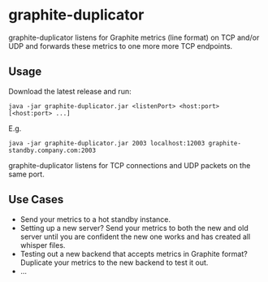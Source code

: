 # graphite-duplicator

graphite-duplicator listens for Graphite metrics (line format) on TCP and/or UDP and forwards 
these metrics to one more more TCP endpoints.

## Usage
Download the latest release and run:

```
java -jar graphite-duplicator.jar <listenPort> <host:port> [<host:port> ...]
```

E.g.
```
java -jar graphite-duplicator.jar 2003 localhost:12003 graphite-standby.company.com:2003
```

graphite-duplicator listens for TCP connections and UDP packets on the same port.

## Use Cases

* Send your metrics to a hot standby instance.
* Setting up a new server? Send your metrics to both the new and old server until you are confident the new one works and has created all whisper files.
* Testing out a new backend that accepts metrics in Graphite format? Duplicate your metrics to the new backend to test it out.
* ...

